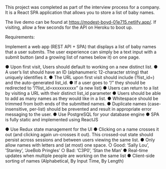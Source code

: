 This project was completed as part of the interview process for a company. It is a React SPA application that allows you to store a list of baby names.

The live demo can be found at https://modest-boyd-01e715.netlify.app/. If visiting, allow a few seconds for the API on Heroku to boot up.

Requirements:
  
  Implement a web app (REST API + SPA) that displays a list of baby names that a user submits.
  The user experience can simply be a text input with a submit button (and a growing list of
  names below it) on one page.


  ● Upon first visit, Users should default to working on a new distinct list.
  ● A user’s list should have an ID (alphanumeric 12-character string) that uniquely identifies
  it.
  ● The URL upon first visit should include (?list_id=) and the auto-generated list_id.
  ● If a user goes to “/” they should be redirected to “/?list_id=xxxxxxxxxx” (a new list)
  ● Users can return to a list by visiting a URL with their distinct list_id parameter
  ● Users should be able to add as many names as they would like in a list.
  ● Whitespace should be trimmed from both ends of the submitted names.
  ● Duplicate names (case-insensitive, per-list) should be prevented and result in
  appropriate error messaging to the user.
  ● Use PostgreSQL for your database engine
  ● SPA is fully static and implemented using ReactJS

  ● Use Redux state management for the UI
  ● Clicking on a name crosses it out (and clicking again un-crosses it out). This crossed-out
  state should persist across sessions and between users viewing the same list.
  ● Only allow names with letters and (at most) one space.
  ○ Good: ‘Sally Lou’, ’Stanley’, ‘JoeBob Pringles’
  ○ Bad: ‘C3P0’, ’Stan the Man’
  ● Real-time updates when multiple people are working on the same list
  ● Client-side sorting of names (Alphabetical, By Input Time, By Length)
